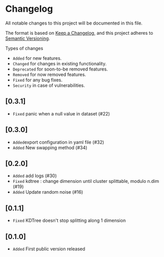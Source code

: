 # Changelog

All notable changes to this project will be documented in this file.

The format is based on [Keep a Changelog](https://keepachangelog.com/en/1.1.0/),
and this project adheres to [Semantic Versioning](https://semver.org/spec/v2.0.0.html).

Types of changes

- `Added` for new features.
- `Changed` for changes in existing functionality.
- `Deprecated` for soon-to-be removed features.
- `Removed` for now removed features.
- `Fixed` for any bug fixes.
- `Security` in case of vulnerabilities.

## [0.3.1]
- `Fixed` panic when a null value in dataset (#22)

## [0.3.0]

- `Added`export configuration in yaml file (#32)
- `Added` New swapping method (#34)

## [0.2.0]

- `Added` add logs (#30)
- `Fixed` kdtree : change dimension until cluster splittable, modulo n.dim (#19)
- `Added` Update random noise (#16)

## [0.1.1]

- `Fixed` KDTree doesn't stop splitting along 1 dimension

## [0.1.0]

- `Added` First public version released
